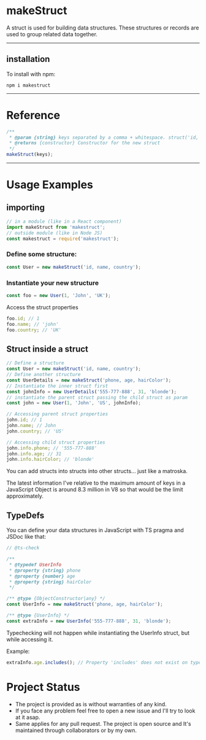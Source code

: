 # makeStruct

A struct is used for building data structures. These structures or records are used to group related data together.

<hr />

## installation

To install with npm:

```
npm i makestruct
```

<hr />

# Reference

```javascript
/**
 * @param {string} keys separated by a comma + whitespace. struct('id, name, age')
 * @returns {constructor} Constructor for the new struct
 */
makeStruct(keys);
```

<hr />

# Usage Examples

## importing

```javascript
// in a module (like in a React component)
import makeStruct from 'makestruct';
// outside module (like in Node JS)
const makestruct = require('makestruct');
```

### Define some structure:

```javascript
const User = new makeStruct('id, name, country');
```

### Instantiate your new structure

```javascript
const foo = new User(1, 'John', 'UK');
```

Access the struct properties

```javascript
foo.id; // 1
foo.name; // 'john'
foo.country; // 'UK'
```

## Struct inside a struct

```javascript
// Define a structure
const User = new makeStruct('id, name, country');
// Define another structure
const UserDetails = new makeStruct('phone, age, hairColor');
// Instantiate the inner struct first
const johnInfo = new UserDetails('555-777-888', 31, 'blonde');
// instantiate the parent struct passing the child struct as param
const john = new User(1, 'John', 'US', johnInfo);

// Accessing parent struct properties
john.id; // 1
john.name; // John
john.country; // 'US'

// Accessing child struct properties
john.info.phone; // '555-777-888'
john.info.age; // 31
john.info.hairColor; // 'blonde'
```

You can add structs into structs into other structs... just like a matroska.

The latest information I've relative to the maximum amount of keys in a JavaScript Object is around 8.3 million in V8 so that would be the limit approximately.

## TypeDefs

You can define your data structures in JavaScript with TS pragma and JSDoc like that:

```javascript
// @ts-check

/**
 * @typedef UserInfo
 * @property {string} phone
 * @property {number} age
 * @property {string} hairColor
 */

/** @type {ObjectConstructor|any} */
const UserInfo = new makeStruct('phone, age, hairColor');

/** @type {UserInfo} */
const extraInfo = new UserInfo('555-777-888', 31, 'blonde');
```

Typechecking will not happen while instantiating the UserInfo struct, but while accessing it.

Example:

```javascript
extraInfo.age.includes(); // Property 'includes' does not exist on type 'number'.ts(2339)
```

# Project Status

- The project is provided as is without warranties of any kind.
- If you face any problem feel free to open a new issue and I'll try to look at it asap.
- Same applies for any pull request. The project is open source and It's maintained through collaborators or by my own.
